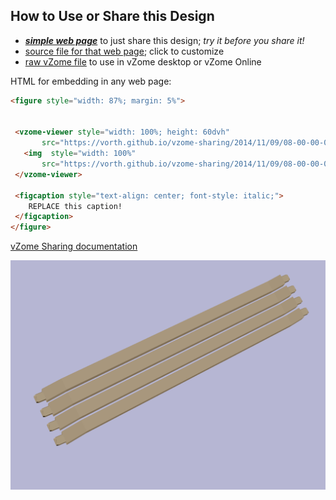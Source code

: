 
## How to Use or Share this Design

 - [***simple web page***](<https://vorth.github.io/vzome-sharing/2014/11/09/08-00-00-000Z-mediumSand/>) to just share this design; *try it before you share it!*
 - [source file for that web page](<https://github.com/vorth/vzome-sharing/edit/main/2014/11/09/08-00-00-000Z-mediumSand/index.md>); click to customize
 - [raw vZome file](<https://raw.githubusercontent.com/vorth/vzome-sharing/main/2014/11/09/08-00-00-000Z-mediumSand/mediumSand.vZome>) to use in vZome desktop or vZome Online
 
 HTML for embedding in any web page:
 ```html
<figure style="width: 87%; margin: 5%">
  
  
  <vzome-viewer style="width: 100%; height: 60dvh" 
        src="https://vorth.github.io/vzome-sharing/2014/11/09/08-00-00-000Z-mediumSand/mediumSand.vZome" >
    <img  style="width: 100%"
        src="https://vorth.github.io/vzome-sharing/2014/11/09/08-00-00-000Z-mediumSand/mediumSand.png" >
  </vzome-viewer>

  <figcaption style="text-align: center; font-style: italic;">
     REPLACE this caption!
  </figcaption>
</figure>

 ```

[vZome Sharing documentation](https://vzome.github.io/vzome/sharing.html#how-it-works)

![Image](<mediumSand.png>)

